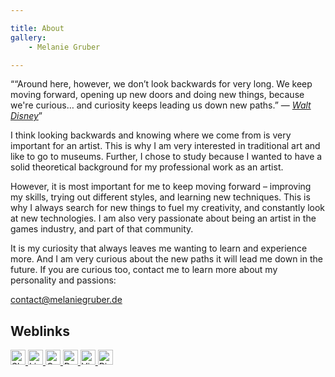 ```yaml
---

title: About
gallery:
    - Melanie Gruber

---
```


<q>“Around here, however, we don’t look backwards for very long. We keep moving forward, opening up new doors and doing
new things, because we're curious… and curiosity keeps leading us down new paths.” — 
<cite><a href="https://en.wikiquote.org/wiki/Walt_Disney" target="_blank">Walt Disney</a></cite></q>

I think looking backwards and knowing where we come from is very important for an artist. This is why I am very
interested in traditional art and like to go to museums. Further, I chose to study because I wanted to have a solid
theoretical background for my professional work as an artist.

However, it is most important for me to keep moving forward – improving my skills, trying out different styles, and
learning new techniques. This is why I always search for new things to fuel my creativity, and constantly look at new
technologies. I am also very passionate about being an artist in the games industry, and part of that community.

It is my curiosity that always leaves me wanting to learn and experience more. And I am very curious about the new paths
it will lead me down in the future. If you are curious too, contact me to learn more about my personality and passions:

[contact@melaniegruber.de](mailto:contact@melaniegruber.de)

<section class="additional-links">
    <h2 class="sr-only">Weblinks</h2>
    <p>
        <a class="img-anchor" href="callto:melaniegruber.de" target="_blank" title="Call me via Skype.">
            <img alt="Skype icon" height="24" src="<%= url.asset('/images/icons/skype.svg') %>" width="24">
        </a>
        <a class="img-anchor" href="https://www.linkedin.com/in/melaniegruber" target="_blank" title="Visit my LinkedIn profile.">
            <img alt="LinkedIn icon" height="24" src="<%= url.asset('/images/icons/linkedin.svg') %>" width="24">
        </a>
        <a class="img-anchor" href="http://www.gameartisans.org/forums/members/175975-MelanieGruber" target="_blank" title="Visit my Game Artisans profile.">
            <picture>
                <source srcset="<%= url.asset('/images/icons/game-artisans-24.webp') %>, <%= url.asset('/images/icons/game-artisans-32.webp') %> 1.5x, <%= url.asset('/images/icons/game-artisans-48.webp') %> 2x, <%= url.asset('/images/icons/game-artisans-72.webp') %> 3x" type="image/webp">
                <img alt="Game Artisans" height="24" src="<%= url.asset('/images/icons/game-artisans-24.png') %>" srcset="<%= url.asset('/images/icons/game-artisans-32.png') %> 1.5x, <%= url.asset('/images/icons/game-artisans-48.png') %> 2x, <%= url.asset('/images/icons/game-artisans-72.png') %> 3x" width="24">
            </picture>
        </a>
        <!-- <a class="img-anchor" href="http://melaniegruber.cgsociety.org/" target="_blank">CG Society</a>-->
        <a class="img-anchor" href="http://melaniegruber.deviantart.com/" target="_blank" title="Visit my DeviantArt profile.">
            <img alt="DeviantArt icon" height="24" src="<%= url.asset('/images/icons/deviantart.svg') %>" width="24">
        </a>
        <a class="img-anchor" href="https://vimeo.com/melaniegruber" target="_blank" title="Visit my Vimeo profile.">
            <img alt="Vimeo icon" height="24" src="<%= url.asset('/images/icons/vimeo.svg') %>" width="24">
        </a>
        <a class="img-anchor" href="http://www.pinterest.com/GruberMelanie/inspiration/" target="_blank" title="Visit my Pinterest board.">
            <img alt="Pinterest icon" height="24" src="<%= url.asset('/images/icons/pinterest.svg') %>" width="24">
        </a>
    </p>
</section>
